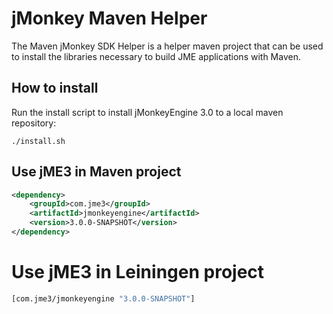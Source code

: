 # jMonkey Maven Helper

The Maven jMonkey SDK Helper is a helper maven project that can be
used to install the libraries necessary to build JME applications with
Maven.

## How to install

Run the install script to install jMonkeyEngine 3.0 to a local maven
repository:

    ./install.sh

## Use jME3 in Maven project

```xml
<dependency>
    <groupId>com.jme3</groupId>
    <artifactId>jmonkeyengine</artifactId>
    <version>3.0.0-SNAPSHOT</version>
</dependency>
```

# Use jME3 in Leiningen project

```clojure
[com.jme3/jmonkeyengine "3.0.0-SNAPSHOT"]
```
